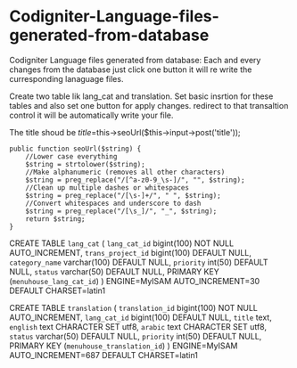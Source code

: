 # Codigniter-Language-files-generated-from-database
Codigniter Language files generated from database: Each and every changes from the database just click one button it will re write the curresponding lanaguage files.

Create two table lik lang_cat and translation. Set basic insrtion for these tables and also set one button for apply changes. redirect to that transaltion control it will be automatically write your file.

The title shoud be 
 $title=$this->seoUrl($this->input->post('title'));
  
    public function seoUrl($string) {
        //Lower case everything
        $string = strtolower($string);
        //Make alphanumeric (removes all other characters)
        $string = preg_replace("/[^a-z0-9_\s-]/", "", $string);
        //Clean up multiple dashes or whitespaces
        $string = preg_replace("/[\s-]+/", " ", $string);
        //Convert whitespaces and underscore to dash
        $string = preg_replace("/[\s_]/", "_", $string);
        return $string;
    }

CREATE TABLE `lang_cat` (
 `lang_cat_id` bigint(100) NOT NULL AUTO_INCREMENT,
 `trans_project_id` bigint(100) DEFAULT NULL,
 `category_name` varchar(100) DEFAULT NULL,
 `priority` int(50) DEFAULT NULL,
 `status` varchar(50) DEFAULT NULL,
 PRIMARY KEY (`menuhouse_lang_cat_id`)
) ENGINE=MyISAM AUTO_INCREMENT=30 DEFAULT CHARSET=latin1

CREATE TABLE `translation` (
 `translation_id` bigint(100) NOT NULL AUTO_INCREMENT,
 `lang_cat_id` bigint(100) DEFAULT NULL,
 `title` text,
 `english` text CHARACTER SET utf8,
 `arabic` text CHARACTER SET utf8,
 `status` varchar(50) DEFAULT NULL,
 `priority` int(50) DEFAULT NULL,
 PRIMARY KEY (`menuhouse_translation_id`)
) ENGINE=MyISAM AUTO_INCREMENT=687 DEFAULT CHARSET=latin1
